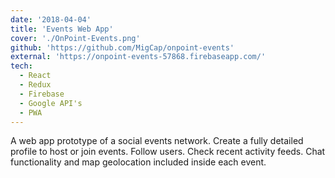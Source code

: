 ```yaml
---
date: '2018-04-04'
title: 'Events Web App'
cover: './OnPoint-Events.png'
github: 'https://github.com/MigCap/onpoint-events'
external: 'https://onpoint-events-57868.firebaseapp.com/'
tech:
  - React
  - Redux
  - Firebase
  - Google API's
  - PWA
---
```


A web app prototype of a social events network. Create a fully detailed profile to host or join events. Follow users. Check recent activity feeds. Chat functionality and map geolocation included inside each event.
